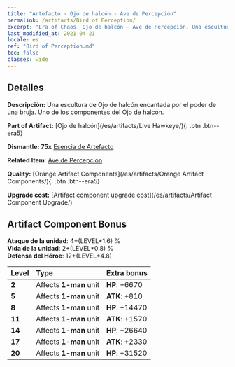 ```yaml
---
title: "Artefacto - Ojo de halcón - Ave de Percepción"
permalink: /artifacts/Bird of Perception/
excerpt: "Era of Chaos  Ojo de halcón - Ave de Percepción. Una escultura de Ojo de halcón encantada por el poder de una bruja. Uno de los componentes del Ojo de halcón."
last_modified_at: 2021-04-21
locale: es
ref: "Bird of Perception.md"
toc: false
classes: wide
---
```




## Detalles

 **Descripción:** Una escultura de Ojo de halcón encantada por el poder de una bruja. Uno de los componentes del Ojo de halcón.

 **Part of Artifact:** [Ojo de halcón](/es/artifacts/Live Hawkeye/){: .btn .btn--era5}

 **Dismantle: 75x** [Esencia de Artefacto](/es/Items/con_905/)

 **Related Item**: [Ave de Percepción](/es/Items/art_132/)

 **Quality:** [Orange Artifact Components](/es/artifacts/Orange Artifact Components/){: .btn .btn--era5}

 **Upgrade cost:** [Artifact component upgrade cost](/es/artifacts/Artifact Component Upgrade/)

## Artifact Component Bonus

  **Ataque de la unidad**: 4+(LEVEL\*1.6) %<br/>**Vida de la unidad**: 2+(LEVEL\*0.8) %<br/>**Defensa del Héroe**: 12+(LEVEL\*4.8)

  |  Level  | Type |    Extra bonus  | 
  |:--------|:-----|:----------------| 
  | **2** | Affects **1-man** unit | **HP**: +6670 | 
  | **5** | Affects **1-man** unit | **ATK**: +810 | 
  | **8** | Affects **1-man** unit | **HP**: +14470 | 
  | **11** | Affects **1-man** unit | **ATK**: +1570 | 
  | **14** | Affects **1-man** unit | **HP**: +26640 | 
  | **17** | Affects **1-man** unit | **ATK**: +2330 | 
  | **20** | Affects **1-man** unit | **HP**: +31520 | 
